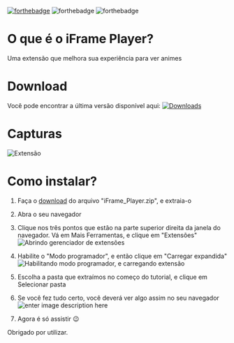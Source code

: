 [![forthebadge](https://forthebadge.com/images/badges/made-with-javascript.svg)](https://forthebadge.com) ![forthebadge](https://forthebadge.com/images/badges/built-with-love.svg) ![forthebadge](https://forthebadge.com/images/badges/60-percent-of-the-time-works-every-time.svg)

# O que é o iFrame Player?
Uma extensão que melhora sua experiência para ver animes

# Download
Você pode encontrar a última versão disponível aqui:
[![Downloads](https://img.shields.io/github/downloads/Hyper1025/iframe-player/total.svg)](https://github.com/Hyper1025/iframe-player/releases/latest) 

# Capturas

![Extensão](https://raw.githubusercontent.com/Hyper1025/iframe-player/master/Screenshots/01.png)

# Como instalar?

 1. Faça o [download](#download) do arquivo "iFrame_Player.zip", e extraia-o
 2. Abra o seu navegador
 3. Clique nos três pontos que estão na parte superior direita da janela do navegador. Vá em Mais Ferramentas, e clique em "Extensões" 
 ![Abrindo gerenciador de extensões](https://github.com/Hyper1025/iframe-player/blob/master/Screenshots/instalacao-1.png?raw=true)

4. Habilite o "Modo programador", e então clique em "Carregar expandida"
![Habilitando modo programador, e carregando extensão](https://github.com/Hyper1025/iframe-player/blob/master/Screenshots/instalacao-2.png?raw=true)
5. Escolha a pasta que extraímos no começo do tutorial, e clique em Selecionar pasta

6. Se você fez tudo certo, você deverá ver algo assim no seu navegador 
![enter image description here](https://github.com/Hyper1025/iframe-player/blob/master/Screenshots/instalacao-3.png?raw=true)
7. Agora é só assistir 😉

Obrigado por utilizar.